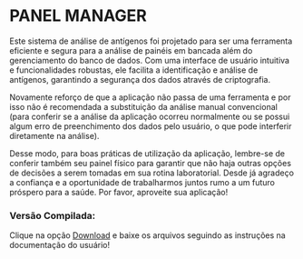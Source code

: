 # PANEL MANAGER

 Este sistema de análise de antígenos foi projetado para ser uma ferramenta eficiente e 
segura para a análise de painéis em bancada além do gerenciamento do banco de dados. 
Com uma interface de usuário intuitiva e funcionalidades robustas, ele facilita a 
identificação e análise de antígenos, garantindo a segurança dos dados através de 
criptografia.

 Novamente reforço de que a aplicação não passa de uma ferramenta e por isso não é 
recomendada a substituição da análise manual convencional (para conferir se a análise da 
aplicação ocorreu normalmente ou se possui algum erro de preenchimento dos dados pelo 
usuário, o que pode interferir diretamente na análise).

 Desse modo, para boas práticas de utilização da aplicação, lembre-se de conferir 
também seu painel físico para garantir que não haja outras opções de decisões a serem 
tomadas em sua rotina laboratorial. Desde já agradeço a confiança e a oportunidade de 
trabalharmos juntos rumo a um futuro próspero para a saúde. Por favor, aproveite sua 
aplicação!

### Versão Compilada: 
Clique na opção [Download](https://drive.google.com/file/d/1iSENuhsgZYZCRAFTSbh7sHcjHWYUHGgA/view?usp=sharing) e baixe os arquivos seguindo as instruções na documentação do usuário!
